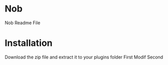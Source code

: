Nob
===
Nob Readme File

Installation
============
Download the zip file and extract it to your plugins folder
First Modif
Second
